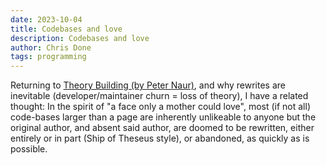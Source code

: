```yaml
---
date: 2023-10-04
title: Codebases and love
description: Codebases and love
author: Chris Done
tags: programming
---
```


Returning to [Theory Building (by Peter Naur)](https://pages.cs.wisc.edu/~remzi/Naur.pdf), and why rewrites are 
inevitable (developer/maintainer churn = loss of theory), I have a related thought: In the spirit of "a face only 
a mother could love", most (if not all) code-bases larger than a page are inherently unlikeable to anyone but 
the original author, and absent said author, are doomed to be rewritten, either entirely or in part (Ship of Theseus style), 
or abandoned, as quickly as is possible.
